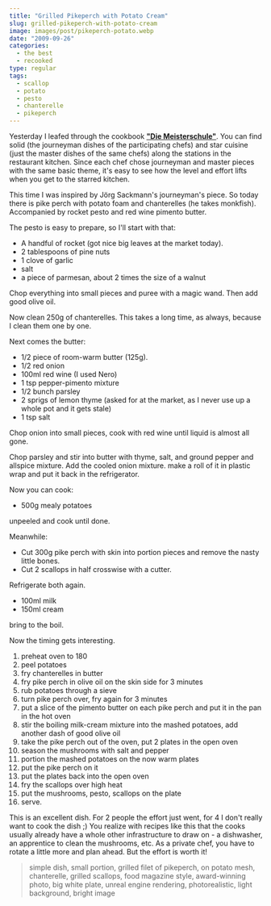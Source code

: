 ```yaml
---
title: "Grilled Pikeperch with Potato Cream"
slug: grilled-pikeperch-with-potato-cream
image: images/post/pikeperch-potato.webp
date: "2009-09-26"
categories: 
  - the best
  - recooked
type: regular
tags: 
  - scallop
  - potato
  - pesto
  - chanterelle
  - pikeperch
---
```


Yesterday I leafed through the cookbook **["Die Meisterschule"](http://www.amazon.de/Die-Meisterschule-Jeunes-Restaurateurs/dp/3833810882/ref=sr_1_1?ie=UTF8&s=books&qid=1253995758&sr=8-1)**. You can find solid (the journeyman dishes of the participating chefs) and star cuisine (just the master dishes of the same chefs) along the stations in the restaurant kitchen. Since each chef chose journeyman and master pieces with the same basic theme, it's easy to see how the level and effort lifts when you get to the starred kitchen.

This time I was inspired by Jörg Sackmann's journeyman's piece. So today there is pike perch with potato foam and chanterelles (he takes monkfish). Accompanied by rocket pesto and red wine pimento butter.

The pesto is easy to prepare, so I'll start with that:

- A handful of rocket (got nice big leaves at the market today).
- 2 tablespoons of pine nuts
- 1 clove of garlic
- salt
- a piece of parmesan, about 2 times the size of a walnut

Chop everything into small pieces and puree with a magic wand. Then add good olive oil.

Now clean 250g of chanterelles. This takes a long time, as always, because I clean them one by one.

Next comes the butter:

- 1/2 piece of room-warm butter (125g).
- 1/2 red onion
- 100ml red wine (I used Nero)
- 1 tsp pepper-pimento mixture
- 1/2 bunch parsley
- 2 sprigs of lemon thyme (asked for at the market, as I never use up a whole pot and it gets stale)
- 1 tsp salt

Chop onion into small pieces, cook with red wine until liquid is almost all gone.

Chop parsley and stir into butter with thyme, salt, and ground pepper and allspice mixture. Add the cooled onion mixture. make a roll of it in plastic wrap and put it back in the refrigerator.

Now you can cook:

- 500g mealy potatoes

unpeeled and cook until done.

Meanwhile:

- Cut 300g pike perch with skin into portion pieces and remove the nasty little bones.
- Cut 2 scallops in half crosswise with a cutter.

Refrigerate both again.

- 100ml milk
- 150ml cream

bring to the boil.

Now the timing gets interesting.

1. preheat oven to 180
2. peel potatoes
3. fry chanterelles in butter
4. fry pike perch in olive oil on the skin side for 3 minutes
5. rub potatoes through a sieve
6. turn pike perch over, fry again for 3 minutes
7. put a slice of the pimento butter on each pike perch and put it in the pan in the hot oven
8. stir the boiling milk-cream mixture into the mashed potatoes, add another dash of good olive oil
9. take the pike perch out of the oven, put 2 plates in the open oven
10. season the mushrooms with salt and pepper
11. portion the mashed potatoes on the now warm plates
12. put the pike perch on it
13. put the plates back into the open oven
14. fry the scallops over high heat
15. put the mushrooms, pesto, scallops on the plate
16. serve.

This is an excellent dish. For 2 people the effort just went, for 4 I don't really want to cook the dish ;) You realize with recipes like this that the cooks usually already have a whole other infrastructure to draw on - a dishwasher, an apprentice to clean the mushrooms, etc. As a private chef, you have to rotate a little more and plan ahead. But the effort is worth it!

> simple dish, small portion, grilled filet of pikeperch, on potato mesh, chanterelle, grilled scallops, food magazine style, award-winning photo, big white plate, unreal engine rendering, photorealistic, light background, bright image
